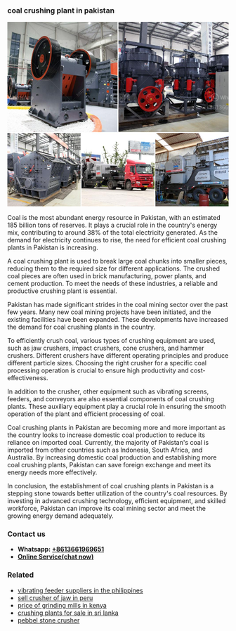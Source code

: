 <h3>coal crushing plant in pakistan</h3><img src='1706755566.jpg' alt=''><p>Coal is the most abundant energy resource in Pakistan, with an estimated 185 billion tons of reserves. It plays a crucial role in the country's energy mix, contributing to around 38% of the total electricity generated. As the demand for electricity continues to rise, the need for efficient coal crushing plants in Pakistan is increasing. </p><p>A coal crushing plant is used to break large coal chunks into smaller pieces, reducing them to the required size for different applications. The crushed coal pieces are often used in brick manufacturing, power plants, and cement production. To meet the needs of these industries, a reliable and productive crushing plant is essential.</p><p>Pakistan has made significant strides in the coal mining sector over the past few years. Many new coal mining projects have been initiated, and the existing facilities have been expanded. These developments have increased the demand for coal crushing plants in the country.</p><p>To efficiently crush coal, various types of crushing equipment are used, such as jaw crushers, impact crushers, cone crushers, and hammer crushers. Different crushers have different operating principles and produce different particle sizes. Choosing the right crusher for a specific coal processing operation is crucial to ensure high productivity and cost-effectiveness.</p><p>In addition to the crusher, other equipment such as vibrating screens, feeders, and conveyors are also essential components of coal crushing plants. These auxiliary equipment play a crucial role in ensuring the smooth operation of the plant and efficient processing of coal.</p><p>Coal crushing plants in Pakistan are becoming more and more important as the country looks to increase domestic coal production to reduce its reliance on imported coal. Currently, the majority of Pakistan's coal is imported from other countries such as Indonesia, South Africa, and Australia. By increasing domestic coal production and establishing more coal crushing plants, Pakistan can save foreign exchange and meet its energy needs more effectively.</p><p>In conclusion, the establishment of coal crushing plants in Pakistan is a stepping stone towards better utilization of the country's coal resources. By investing in advanced crushing technology, efficient equipment, and skilled workforce, Pakistan can improve its coal mining sector and meet the growing energy demand adequately.</p><h3>Contact us</h3><ul><li><strong>Whatsapp:&nbsp;<a href="https://wa.me/8613661969651">+8613661969651</a></strong></li><li><a href="https://swt.shibang-china.com/?git&amp;zhl&amp;coal crushing plant in pakistan"><strong>Online Service(chat now)</strong></a></li></ul><h3>Related</h3><ul><li><a href='vibrating feeder suppliers in the philippines.md'>vibrating feeder suppliers in the philippines</a></li><li><a href='sell crusher of jaw in peru.md'>sell crusher of jaw in peru</a></li><li><a href='price of grinding mills in kenya.md'>price of grinding mills in kenya</a></li><li><a href='crushing plants for sale in sri lanka.md'>crushing plants for sale in sri lanka</a></li><li><a href='pebbel stone crusher.md'>pebbel stone crusher</a></li></ul>